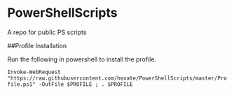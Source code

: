 # PowerShellScripts
A repo for public PS scripts


##Profile Installation

Run the following in powershell to install the profile.

`Invoke-WebRequest "https://raw.githubusercontent.com/hexate/PowerShellScripts/master/Profile.ps1" -OutFile $PROFILE ; . $PROFILE`
